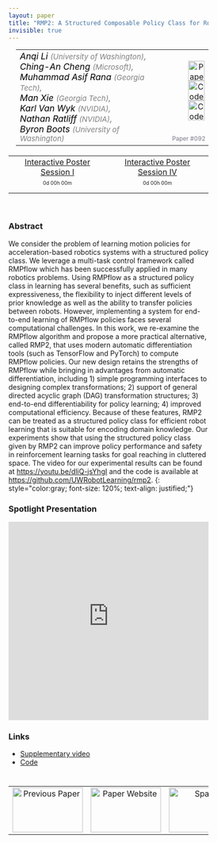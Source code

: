 ```yaml
---
layout: paper
title: "RMP2: A Structured Composable Policy Class for Robot Learning"
invisible: true
---
```

<head>
<style>
* {
  box-sizing: border-box;
}

#myInput {
  background-position: 10px 10px;
  background-repeat: no-repeat;
  width: 100%;
  font-size: 100%;
  padding: 12px 20px 12px 40px;
  border: 1px solid #ddd;
  margin-bottom: 12px;
}

#myTable, #myTableA {
  border-collapse: collapse;
  width: 100%;
  border: 1px solid #ddd;
  font-size: 100%;
}

#myTable th, #myTable td, #myTableA th, #myTableA td {
  text-align: left;
  padding: 12px;
}

#myTable tr, #myTableA tr {
  border-bottom: 1px solid #ddd;
}

#myTable tr.header, #myTable tr:hover, #myTableA tr.header, #myTableA tr:hover {
  background-color: #f1f1f1;
}


#eventcounter1 a {
    font-size: 12px;
    color: #ffffff;
    display: block;
}

#eventcounter1 a:hover {
    text-decoration: none;
}

#eventcounter2 a {
    font-size: 12px;
    color: #ffffff;
    display: block;
}

#eventcounter2 a:hover {
    text-decoration: none;
}

</style>
</head>

<table width = "95%" style="padding-left: 15px; margin-left: auto; margin-right: 10px;">
<tr><td style = "vertical-align: top; padding-right: 25px;" rowspan="2">
<span style="color:black; font-size: 110%;"><i>
Anqi Li <span style="color:gray; font-size: 85%">(University of Washington)</span><span style="color:gray; font-size: 100%">,</span><br>  Ching-An Cheng <span style="color:gray; font-size: 85%">(Microsoft)</span><span style="color:gray; font-size: 100%">,</span><br>  Muhammad Asif Rana <span style="color:gray; font-size: 85%">(Georgia Tech)</span><span style="color:gray; font-size: 100%">,</span><br>  Man Xie <span style="color:gray; font-size: 85%">(Georgia Tech)</span><span style="color:gray; font-size: 100%">,</span><br>  Karl Van Wyk <span style="color:gray; font-size: 85%">(NVIDIA)</span><span style="color:gray; font-size: 100%">,</span><br>  Nathan Ratliff <span style="color:gray; font-size: 85%">(NVIDIA)</span><span style="color:gray; font-size: 100%">,</span><br>  Byron Boots <span style="color:gray; font-size: 85%">(University of Washington)</span>
</i></span>
</td>
<td style="text-align: right;"><a href="http://www.roboticsproceedings.org/rss17/p092.pdf"><img src="{{ site.baseurl }}/images/paper_link.png" alt="Paper Website" width = "33"  height = "40"/></a><br>  <a href="https://youtu.be/dliQ-jsYhgI"><img src="{{ site.baseurl }}/images/video_link.png" alt="Code" width = "33"  height = "40"/></a><br>  <a href="https://github.com/UWRobotLearning/rmp2"><img src="{{ site.baseurl }}/images/software_link.png" alt="Code" width = "33"  height = "40"/></a><br> </td>
</tr>
<tr>
<td style="color:#777789; text-align:right; font-size: 75%; margin-right:10px;">Paper&nbsp;#092</td>
</tr>
</table>

<table width="80%" style="margin-top: 20px; margin-left: auto; margin-right: auto;">
                                          <tr><td style="text-align:center;"><a href="{{ site.baseurl }}/program/posters1/">Interactive Poster Session I</a></td> 
                                              <td style="text-align:center;"><a href="{{ site.baseurl }}/program/posters4/">Interactive Poster Session IV</a></td></tr>
<tr><td><p style="text-align: center; font-size: 10px; margin-top: 0px;" id="eventcounter1"><a>0d 00h 00m</a></p></td><td><p style="text-align: center; font-size: 10px; margin-top: 0px;" id="eventcounter2"><a>0d 00h 00m</a></p></td></tr></table>
<br>


### Abstract
We consider the problem of learning motion policies for acceleration-based robotics systems with a structured policy class. We leverage a multi-task control framework called RMPflow which has been successfully applied in many robotics problems. Using RMPflow as a structured policy class in learning has several benefits, such as sufficient expressiveness, the flexibility to inject different levels of prior knowledge as well as the ability to transfer policies between robots. However, implementing a system for end-to-end learning of RMPflow policies faces several computational challenges. In this work, we re-examine the RMPflow algorithm and propose a more practical alternative, called RMP2, that uses modern automatic differentiation tools (such as TensorFlow and PyTorch) to compute RMPflow policies. Our new design retains the strengths of RMPflow while bringing in advantages from automatic differentiation, including 1) simple programming interfaces to designing complex transformations; 2) support of general directed acyclic graph (DAG) transformation structures; 3) end-to-end differentiability for policy learning; 4) improved computational efficiency. Because of these features, RMP2 can be treated as a structured policy class for efficient robot learning that is suitable for encoding domain knowledge. Our experiments show that using the structured policy class given by RMP2 can improve policy performance and safety in reinforcement learning tasks for goal reaching in cluttered space. The video for our experimental results can be found at <a href="https://youtu.be/dliQ-jsYhgI">https://youtu.be/dliQ-jsYhgI</a> and the code is available at <a href="https://github.com/UWRobotLearning/rmp2">https://github.com/UWRobotLearning/rmp2</a>. 
{: style="color:gray; font-size: 120%; text-align: justified;"}




### Spotlight Presentation
<iframe width="100%" height="400" src="https://www.youtube.com/embed/zm1PHt2NgAw" frameborder="0" allow="accelerometer; autoplay; encrypted-media; gyroscope; picture-in-picture" allowfullscreen></iframe>

### Links
* [Supplementary video](https://youtu.be/dliQ-jsYhgI)
* [Code](https://github.com/UWRobotLearning/rmp2)


<table width="100%" style="margin-top:40px;">
 <tr>
    <td style="width: 30%; text-align: center;"><a href="{{ site.baseurl }}/program/papers/091/">
<img src="{{ site.baseurl }}/images/previous_paper_icon.png"
       alt="Previous Paper" width = "142"  height = "90"/> 
</a> </td>
<td style="text-align: center;"><a href="{{ site.baseurl }}/program/papers">
<img src="{{ site.baseurl }}/images/overview_icon.png"
       alt="Paper Website" width = "142"  height = "90"/> 
</a> </td>
    <td style="width: 30%; text-align: center;"> 
<img src="{{ site.baseurl }}/images/blank_icon.png"
       alt="Spacer" width = "142"  height = "90"/> 
            </td>
</tr>
</table>


<script>
var startDate1 = new Date("2021-07-12 08:15:00 UTC-0700").getTime();
var finDate1 = new Date("2021-07-12 09:30:00 UTC-0700").getTime();

// Update the count down every 1 second
var x1 = function() {

  // Get today's date and time
  var now1 = new Date().getTime();
    
  var distToStart1 = startDate1 - now1;
  if (distToStart1 > 0) {

      var days = Math.floor(distToStart1 / (1000 * 60 * 60 * 24));
      var hours = Math.floor((distToStart1 % (1000 * 60 * 60 * 24)) / (1000 * 60 * 60));
      var minutes = Math.floor((distToStart1 % (1000 * 60 * 60)) / (1000 * 60));
   
      document.getElementById("eventcounter1").innerHTML = "<a><span style='color: #aaaaaa;'>" + days + "d " + hours + "h " + minutes + "m</span></a>" ;
      setTimeout(x1, 5000); 
    
  } else {

        var distToEnd1 = finDate1 - now1;

        if (distToEnd1 > 0) {
            document.getElementById("eventcounter1").innerHTML = '<img src="{{ site.baseurl }}/images/live-icon-small.gif" alt="Event is Live" width="64" height=17"><a><span style="color: #ffaaaa;">'+ distToEnd1 +'</span></a> ';
            setTimeout(x1, 30000); 
        }
        else
        { 
            document.getElementById("eventcounter1").innerHTML = "<a><span style='color: #aaaaaa;'>Now concluded</span></a>";
        }
  }
};

setTimeout(x1,0);
</script>

    
<script>
var startDate2 = new Date("2021-07-14 07:00:00 UTC-0700").getTime();
var finDate2 = new Date("2021-07-14 08:15:00 UTC-0700").getTime();

// Update the count down every 1 second
var x2 = function() {

  // Get today's date and time
  var now2 = new Date().getTime();
    
  var distToStart2 = startDate2 - now2;
  if (distToStart2 > 0) {

      var days = Math.floor(distToStart2 / (1000 * 60 * 60 * 24));
      var hours = Math.floor((distToStart2 % (1000 * 60 * 60 * 24)) / (1000 * 60 * 60));
      var minutes = Math.floor((distToStart2 % (1000 * 60 * 60)) / (1000 * 60));
   
      document.getElementById("eventcounter2").innerHTML = "<a><span style='color: #aaaaaa;'>" + days + "d " + hours + "h " + minutes + "m</span></a>" ;
      setTimeout(x2, 5000); 
    
  } else {

        var distToEnd2 = finDate2 - now2;

        if (distToEnd2 > 0) {
            document.getElementById("eventcounter2").innerHTML = '<img src="{{ site.baseurl }}/images/live-icon-small.gif" alt="Event is Live" width="64" height=17"><a><span style="color: #ffaaaa;">'+ distToEnd2 +'</span></a> ';
            setTimeout(x2, 30000); 
        }
        else
        { 
            document.getElementById("eventcounter2").innerHTML = "<a><span style='color: #aaaaaa;'>Now concluded</span></a>";
        }
  }
};

setTimeout(x2,0);
</script>

    